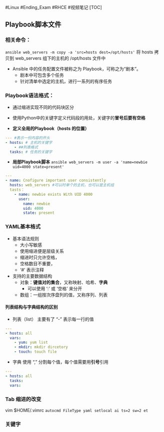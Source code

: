 #Linux #Ending_Exam #RHCE #视频笔记
[TOC]

## Playbook脚本文件

### 相关命令：

`ansible web_servers -m copy -a 'src=hosts dest=/opt/hosts'`
将 hosts 拷贝到 web_servers 组下的主机的 /opt/hosts 文件中

- Ansible 中的任务配置文件被称之为 Playbook，可称之为“剧本”。
	- 剧本中可包含多个任务
	- 针对清单中选定的主机，进行一系列的有序任务

 ### Playbook语法格式：
 - 通过缩进实现不同的代码块区分
 - 使用Python中的关键字定义代码段的用处，关键字的**冒号后要有空格**


 - **定义全局的Playbook（hosts 的位置）**

```yaml
--- #表示一份内容的开头
- hosts: # 主机的关键字
	- ##列表格式
  tasks: # 任务的关键字
```
- **局部Playbook脚本**
`ansible web_servers -m user -a 'name=newbie uid=4000 state=present'`

```yaml
---
- name: Cnofigure important user consistently
  hosts: web_servers #可以时单个的主机，也可以是主机组
  tasts：
    - name: newbie exists With UID 4000
      user:
        name: newbie
        uid: 4000
        state: present
```

### YAML基本格式
- 基本语法规则
	- 大小写敏感
	- 使用缩进便是层级关系
	- 缩进时只允许空格，
	- 空格数目不重要，
	- ‘#’ 表示注释
- 支持的主要数据结构
	- 对象：**键值对的集合**，又称映射、哈希、**字典**
		- 可以使用 ‘:’ 或 ‘空格’ 来分开
	- 数组：一组按次序盘列的值，又称序列、列表

#### 列表结构与字典结构的区别

- 列表（list）
	主要有了 “-” 表示每一行的值
```yaml
---
- hosts: all
  vars:
  	- yum: yum list
  	- mkdir: mkdir dircetory
  	- touch: touch file
```
- 字典
	使用 “,” 分割每个值，每个值需要用**引号**引用
```yaml
---
- hosts: all
  tasks:
  vars:
```
### Tab 缩进的改变
vim $HOME/.vimrc
`autocmd FileType yaml setlocal ai ts=2 sw=2 et` 

### 关键字